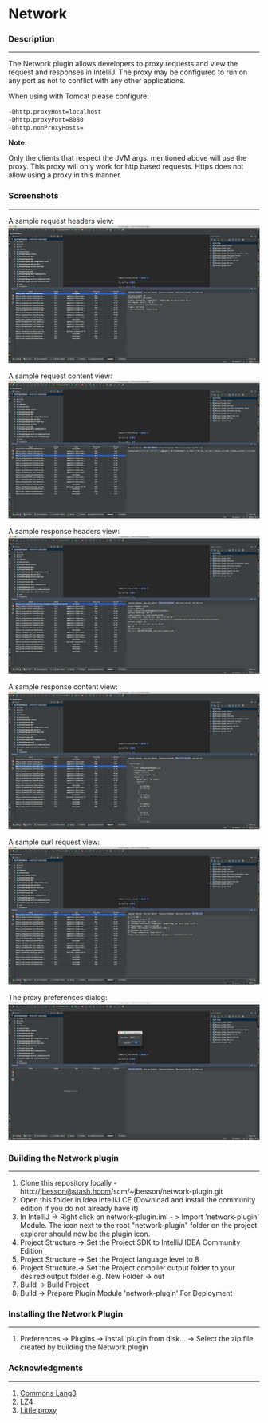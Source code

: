 # Network

### Description
---------------

The Network plugin allows developers to proxy requests and view the request and responses in IntelliJ. The proxy may be
configured to run on any port as not to conflict with any other applications.

When using with Tomcat please configure:
```
-Dhttp.proxyHost=localhost
-Dhttp.proxyPort=8080
-Dhttp.nonProxyHosts=
```

**Note**:

Only the clients that respect the JVM args. mentioned above will use the proxy.
This proxy will only work for http based requests. Https does not allow using a proxy in this manner.

### Screenshots
---------------

A sample request headers view:<br>
[![Request headers](markdown-resources/request-headers-thumb.png)](markdown-resources/request-headers.png)

A sample request content view:<br>
[![Request content](markdown-resources/request-content-thumb.png)](markdown-resources/request-content.png)

A sample response headers view:<br>
[![Response headers](markdown-resources/response-headers-thumb.png)](markdown-resources/response-headers.png)

A sample response content view:<br>
[![Response content](markdown-resources/response-content-thumb.png)](markdown-resources/response-content.png)

A sample curl request view:<br>
[![Curl request](markdown-resources/curl-request-thumb.png)](markdown-resources/curl-request.png)

The proxy preferences dialog:<br>
[![Preferences](markdown-resources/configure-thumb.png)](markdown-resources/configure.png)


### Building the Network plugin
-------------------------------

1. Clone this repository locally - http://jbesson@stash.hcom/scm/~jbesson/network-plugin.git
2. Open this folder in Idea IntelliJ CE (Download and install the community edition if you do not already have it)
3. In IntelliJ -> Right click on network-plugin.iml - > Import 'network-plugin' Module. The icon next to the root "network-plugin" folder on the project explorer should now be the plugin icon.
4. Project Structure -> Set the Project SDK to IntelliJ IDEA Community Edition
5. Project Structure -> Set the Project language level to 8
6. Project Structure -> Set the Project compiler output folder to your desired output folder e.g. New Folder -> out
7. Build -> Build Project
8. Build -> Prepare Plugin Module 'network-plugin' For Deployment

### Installing the Network Plugin
---------------------------------

1. Preferences -> Plugins -> Install plugin from disk... -> Select the zip file created by building the Network plugin

### Acknowledgments
-------------------

1. [Commons Lang3](https://mvnrepository.com/artifact/org.apache.commons/commons-lang3)
2. [LZ4](https://github.com/lz4/lz4-java)
3. [Little proxy](https://github.com/adamfisk/LittleProxy)